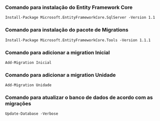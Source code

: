 ### Comando para instalação do Entity Framework Core

```
Install-Package Microsoft.EntityFrameworkCore.SqlServer -Version 1.1
```

### Comando para instalação do pacote de Migrations

```
Install-Package Microsoft.EntityFrameworkCore.Tools -Version 1.1.1
```

### Comando para adicionar a migration Inicial

```
Add-Migration Inicial
```

### Comando para adicionar a migration Unidade

```
Add-Migration Unidade
```

### Comando para atualizar o banco de dados de acordo com as migrações

```
Update-Database -Verbose
```